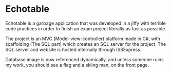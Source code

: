 # Echotable
Echotable is a garbage application that was developed in a jiffy with terrible code practices in order to finish an exam project literally as fast as possible. 

The project is an MVC (Model-view-controller) platform made in C#, with scaffolding (The SQL part) which creates an SQL server for the project.
The SQL server and website is hosted internally through ISSExpress. 

Database image is now referenced dynamically, and unless someone ruins my work, you should see a flag and a skiing man, on the front page. 
